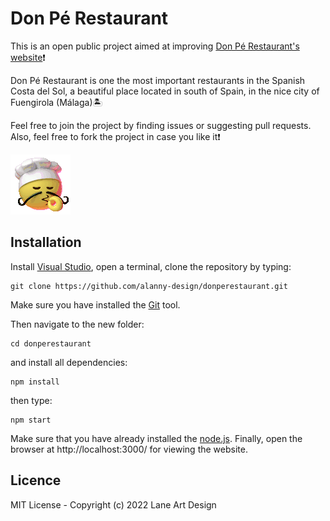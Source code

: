 # Don Pé Restaurant

This is an open public project aimed at improving [Don Pé Restaurant's website](https://www.restaurantedonpe.com)❗

Don Pé Restaurant is one the most important restaurants in the Spanish Costa del Sol, a beautiful place located in south of Spain, in the nice city of Fuengirola (Málaga)🏝️

Feel free to join the project by finding issues or suggesting pull requests. Also, feel free to fork the project in case you like it❗

<img src="https://raw.githubusercontent.com/alanny-design/donperestaurant/master/src/giphy-chefs-kiss.gif"/>

## Installation
Install [Visual Studio](https://code.visualstudio.com/Download), open a terminal, clone the repository by typing:
```shell
git clone https://github.com/alanny-design/donperestaurant.git
```
Make sure you have installed the [Git](https://git-scm.com/downloads) tool.

Then navigate to the new folder:
```shell
cd donperestaurant
```
and install all dependencies:
```shell
npm install
```
then type:
```shell
npm start
```
Make sure that you have already installed the [node.js](https://nodejs.org/es/).
Finally, open the browser at http://localhost:3000/ for viewing the website. 

## Licence 

MIT License - Copyright (c) 2022 Lane Art Design
